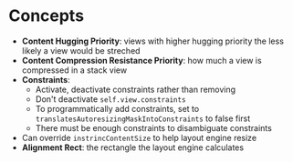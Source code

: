 # Concepts

- **Content Hugging Priority**: views with higher hugging priority the less
  likely a view would be streched
- **Content Compression Resistance Priority**: how much a view is compressed in
  a stack view
- **Constraints**:
  - Activate, deactivate constraints rather than removing
  - Don't deactivate `self.view.constraints`
  - To programmatically add constraints, set to
    `translatesAutoresizingMaskIntoConstraints` to false first
  - There must be enough constraints to disambiguate constraints
- Can override `instrincContentSize` to help layout engine resize
- **Alignment Rect**: the rectangle the layout engine calculates
